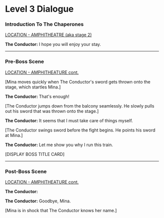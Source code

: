 # Level 3 Dialogue

### Introduction To The Chaperones
<u>LOCATION - AMPHITHEATRE (aka stage 2)</u>

**The Conductor:** I hope you will enjoy your stay.

---

### Pre-Boss Scene
<u>LOCATION - AMPHITHEATURE cont.</u>

[Mina moves quickly when The Conductor's sword gets thrown onto the stage, which startles Mina.]

**The Conductor:** That's enough!

[The Conductor jumps down from the balcony seamlessly. He slowly pulls out his sword that was thrown onto the stage.]

**The Conductor:** It seems that I must take care of things myself.

[The Conductor swings sword before the fight begins. He points his sword at Mina.]

**The Conductor:** Let me show you why I run this train.

[DISPLAY BOSS TITLE CARD]

---

### Post-Boss Scene
<u>LOCATION - AMPHITHEATURE cont.</u>

**The Conductor:** 

**The Conductor:** Goodbye, Mina.

[Mina is in shock that The Conductor knows her name.]